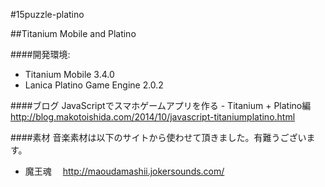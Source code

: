 #15puzzle-platino

##Titanium Mobile and Platino

####開発環境:

* Titanium Mobile 3.4.0
* Lanica Platino Game Engine 2.0.2

####ブログ
JavaScriptでスマホゲームアプリを作る - Titanium + Platino編  
<http://blog.makotoishida.com/2014/10/javascript-titaniumplatino.html>



####素材
音楽素材は以下のサイトから使わせて頂きました。有難うございます。

* 魔王魂 　<http://maoudamashii.jokersounds.com/>


